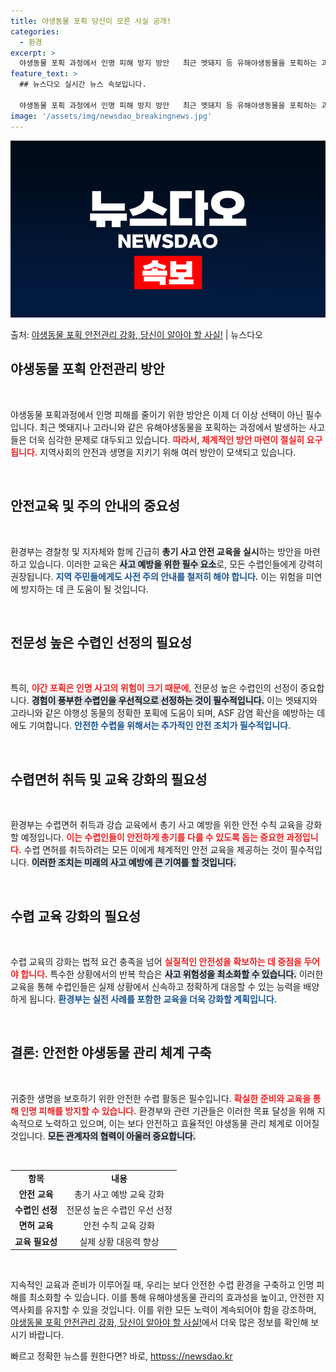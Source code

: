 ```yaml
---
title: 야생동물 포획 당신이 모른 사실 공개!
categories:
  - 환경
excerpt: >
  야생동물 포획 과정에서 인명 피해 방지 방안   최근 멧돼지 등 유해야생동물을 포획하는 과정에서 발생한 오인…
feature_text: >
  ## 뉴스다오 실시간 뉴스 속보입니다.

  야생동물 포획 과정에서 인명 피해 방지 방안   최근 멧돼지 등 유해야생동물을 포획하는 과정에서 발생한 오인…
image: '/assets/img/newsdao_breakingnews.jpg'
---
```


![뉴스다오 속보](/assets/img/newsdao_breakingnews.jpg)

<p>출처: <a href="httpss://newsdao.kr/4986" rel="dofollow">야생동물 포획 안전관리 강화, 당신이 알아야 할 사실!</a> | 뉴스다오</p>

<h2 data-ke-size="size26">야생동물 포획 안전관리 방안</h2>

<p data-ke-size="size16">&nbsp;</p>

야생동물 포획과정에서 인명 피해를 줄이기 위한 방안은 이제 더 이상 선택이 아닌 필수입니다. 최근 멧돼지나 고라니와 같은 유해야생동물을 포획하는 과정에서 발생하는 사고들은 더욱 심각한 문제로 대두되고 있습니다. <b><span style="color: #ee2323;">따라서, 체계적인 방안 마련이 절실히 요구됩니다.</span></b> 지역사회의 안전과 생명을 지키기 위해 여러 방안이 모색되고 있습니다. 

<p data-ke-size="size16">&nbsp;</p>

<h2 data-ke-size="size26">안전교육 및 주의 안내의 중요성</h2>

<p data-ke-size="size16">&nbsp;</p>

환경부는 경찰청 및 지자체와 함께 긴급히 **총기 사고 안전 교육을 실시**하는 방안을 마련하고 있습니다. 이러한 교육은 <b><span style="background-color: #21538527;">사고 예방을 위한 필수 요소</span></b>로, 모든 수렵인들에게 강력히 권장됩니다. <b><span style="color: #1a5490;">지역 주민들에게도 사전 주의 안내를 철저히 해야 합니다.</span></b> 이는 위험을 미연에 방지하는 데 큰 도움이 될 것입니다. 

<p data-ke-size="size16">&nbsp;</p>

<h2 data-ke-size="size26">전문성 높은 수렵인 선정의 필요성</h2>

<p data-ke-size="size16">&nbsp;</p>

특히, <b><span style="color: #ee2323;">야간 포획은 인명 사고의 위험이 크기 때문에</span></b>, 전문성 높은 수렵인의 선정이 중요합니다. <b><span style="background-color: #21538527;">경험이 풍부한 수렵인을 우선적으로 선정하는 것이 필수적입니다.</span></b> 이는 멧돼지와 고라니와 같은 야행성 동물의 정확한 포획에 도움이 되며, ASF 감염 확산을 예방하는 데에도 기여합니다. <b><span style="color: #1a5490;">안전한 수렵을 위해서는 추가적인 안전 조치가 필수적입니다.</span></b>

<p data-ke-size="size16">&nbsp;</p>

<h2 data-ke-size="size26">수렵면허 취득 및 교육 강화의 필요성</h2>

<p data-ke-size="size16">&nbsp;</p>

환경부는 수렵면허 취득과 강습 교육에서 총기 사고 예방을 위한 안전 수칙 교육을 강화할 예정입니다. <b><span style="color: #ee2323;">이는 수렵인들이 안전하게 총기를 다룰 수 있도록 돕는 중요한 과정입니다.</span></b> 수렵 면허를 취득하려는 모든 이에게 체계적인 안전 교육을 제공하는 것이 필수적입니다. <b><span style="background-color: #21538527;">이러한 조치는 미래의 사고 예방에 큰 기여를 할 것입니다.</span></b>

<p data-ke-size="size16">&nbsp;</p>

<h2 data-ke-size="size26">수렵 교육 강화의 필요성</h2>

<p data-ke-size="size16">&nbsp;</p>

수렵 교육의 강화는 법적 요건 충족을 넘어 <b><span style="color: #ee2323;">실질적인 안전성을 확보하는 데 중점을 두어야 합니다.</span></b> 특수한 상황에서의 반복 학습은 <b><span style="background-color: #21538527;">사고 위험성을 최소화할 수 있습니다.</span></b> 이러한 교육을 통해 수렵인들은 실제 상황에서 신속하고 정확하게 대응할 수 있는 능력을 배양하게 됩니다. <b><span style="color: #1a5490;">환경부는 실전 사례를 포함한 교육을 더욱 강화할 계획입니다.</span></b>

<p data-ke-size="size16">&nbsp;</p>

<h2 data-ke-size="size26">결론: 안전한 야생동물 관리 체계 구축</h2>

<p data-ke-size="size16">&nbsp;</p>

귀중한 생명을 보호하기 위한 안전한 수렵 활동은 필수입니다. <b><span style="color: #ee2323;">확실한 준비와 교육을 통해 인명 피해를 방지할 수 있습니다.</span></b> 환경부와 관련 기관들은 이러한 목표 달성을 위해 지속적으로 노력하고 있으며, 이는 보다 안전하고 효율적인 야생동물 관리 체계로 이어질 것입니다. <b><span style="background-color: #21538527;">모든 관계자의 협력이 아울러 중요합니다.</span></b>

<p data-ke-size="size16">&nbsp;</p>

<table style="width: 100%; border-collapse: collapse;">
    <tr>
        <td style="text-align: center; height: 17px;"><b>항목</b></td>
        <td style="text-align: center; height: 17px;"><b>내용</b></td>
    </tr>
    <tr>
        <td style="text-align: center; height: 17px;"><b>안전 교육</b></td>
        <td style="text-align: center; height: 17px;">총기 사고 예방 교육 강화</td>
    </tr>
    <tr>
        <td style="text-align: center; height: 17px;"><b>수렵인 선정</b></td>
        <td style="text-align: center; height: 17px;">전문성 높은 수렵인 우선 선정</td>
    </tr>
    <tr>
        <td style="text-align: center; height: 17px;"><b>면허 교육</b></td>
        <td style="text-align: center; height: 17px;">안전 수칙 교육 강화</td>
    </tr>
    <tr>
        <td style="text-align: center; height: 17px;"><b>교육 필요성</b></td>
        <td style="text-align: center; height: 17px;">실제 상황 대응력 향상</td>
    </tr>
</table>

<p data-ke-size="size16">&nbsp;</p>

지속적인 교육과 준비가 이루어질 때, 우리는 보다 안전한 수렵 환경을 구축하고 인명 피해를 최소화할 수 있습니다. 이를 통해 유해야생동물 관리의 효과성을 높이고, 안전한 지역사회를 유지할 수 있을 것입니다. 이를 위한 모든 노력이 계속되어야 함을 강조하며, <a href="httpss://newsdao.kr/4986">야생동물 포획 안전관리 강화, 당신이 알아야 할 사실!</a>에서 더욱 많은 정보를 확인해 보시기 바랍니다. 

빠르고 정확한 뉴스를 원한다면? 바로, <a href="httpss://newsdao.kr" rel="dofollow">httpss://newsdao.kr</a>


